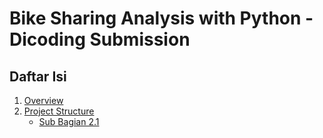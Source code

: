 # Bike Sharing Analysis with Python - Dicoding Submission
## Daftar Isi
1. [Overview](#Overview)
2. [Project Structure](#ProjectStucture)
   - [Sub Bagian 2.1](#sub-bagian-21)
